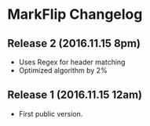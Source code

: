 # MarkFlip Changelog

## Release 2 (2016.11.15 8pm)
* Uses Regex for header matching
* Optimized algorithm by 2%

## Release 1 (2016.11.15 12am)
* First public version.
